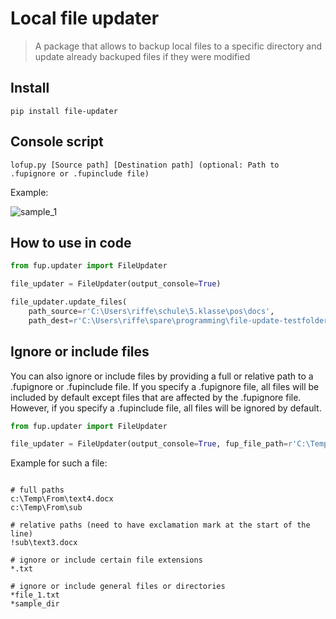 # Local file updater
> A package that allows to backup local files to a specific directory and update already backuped files if they were modified

## Install

`pip install file-updater`

## Console script

`lofup.py [Source path] [Destination path] (optional: Path to .fupignore or .fupinclude file)`

Example:

![sample_1](https://user-images.githubusercontent.com/48239596/127472933-66bf1f94-bbce-47dd-b112-18442645ce3d.PNG)

## How to use in code

```python
from fup.updater import FileUpdater

file_updater = FileUpdater(output_console=True)

file_updater.update_files(
    path_source=r'C:\Users\riffe\schule\5.klasse\pos\docs', 
    path_dest=r'C:\Users\riffe\spare\programming\file-update-testfolder')
```

## Ignore or include files

You can also ignore or include files by providing a full or relative path to a .fupignore or .fupinclude file. If you specify
a .fupignore file, all files will be included by default except files that are affected by the .fupignore file. However, if you specify a .fupinclude file, all files will be ignored by default.

```python
from fup.updater import FileUpdater

file_updater = FileUpdater(output_console=True, fup_file_path=r'C:\Temp\.fupignore.txt')
```

Example for such a file:

```

# full paths
c:\Temp\From\text4.docx
c:\Temp\From\sub

# relative paths (need to have exclamation mark at the start of the line)
!sub\text3.docx

# ignore or include certain file extensions
*.txt

# ignore or include general files or directories
*file_1.txt
*sample_dir
```

